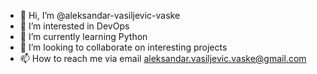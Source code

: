 - 👋 Hi, I’m @aleksandar-vasiljevic-vaske
- 👀 I’m interested in DevOps
- 🌱 I’m currently learning Python
- 💞️ I’m looking to collaborate on interesting projects
- 📫 How to reach me via email aleksandar.vasiljevic.vaske@gmail.com

<!---
aleksandar-vasiljevic-vaske/aleksandar-vasiljevic-vaske is a ✨ special ✨ repository because its `README.md` (this file) appears on your GitHub profile.
You can click the Preview link to take a look at your changes.
--->
